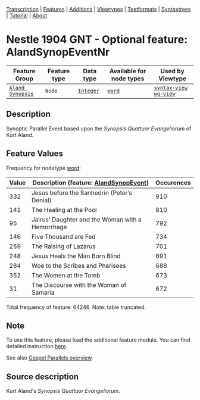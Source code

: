 <a name="start"></a>
<div class="hidden-content"><a href="../transcription.md">Transcription</a> | <a href="../features/README.md#start">Features</a> | <a href="README.md">Additions</a> | <a href="../viewtypes.md#start">Viewtypes</a> | <a href="../textformats.md#start">Textformats</a> |  <a href="../syntaxtrees.md#start">Syntaxtrees</a> | <a href="../tutorial/README.md#start">Tutorial</a>  | <a href="../about.md#start">About</a></div>

# Nestle 1904 GNT - Optional feature: AlandSynopEventNr

Feature Group | Feature type |Data type |Available for node types | Used by Viewtype 
---|---|---|---|---
[`Aland Synopsis`](featuresbyfeaturegroup.md#aland-synoptics)|`Node`|[`Integer`](featuresbydatatype.md#integer)| [`word`](featuresbynodetype.md#word) |[`syntax-view`](../syntax-view.md#start) [`wg-view`](../wg-view.md#start) 

## Description

Synoptic Parallel Event based upon the *Synopsis Quattuor Evangeliorum* of Kurt Aland.

## Feature Values

Frequency for nodetype [word](featuresbynodetype.md#word):

Value| Description (feature: [AlandSynopEvent](AlandSynopEvent.md#start))|Occurences
---|---|--
332|Jesus before the Sanhedrin (Peter’s Denial)|910
141|The Healing at the Pool|810
95|Jairus’ Daughter and the Woman with a Hemorrhage|792
146|Five Thousand are Fed|734
259|The Raising of Lazarus|701
248|Jesus Heals the Man Born Blind|691
284|Woe to the Scribes and Pharisees|688
352|The Women at the Tomb|673
31|The Discourse with the Woman of Samaria|672

Total frequency of feature: 64246. Note: table truncated.

## Note

To use this feature, please load the additional feature module. You can find detailed instruction [here](README.md#adding-the-features).

See also [Gospel Parallels overview](https://www.bible-researcher.com/parallels.html).

## Source description

Kurt Aland's *Synopsis Quattuor Evangeliorum*.
 
